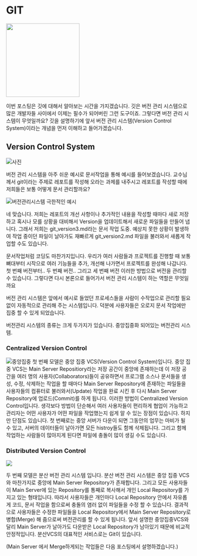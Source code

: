 # GIT
<img src = "https://search.pstatic.net/common/?src=http%3A%2F%2Fblogfiles.naver.net%2FMjAyMDA0MjlfMTU4%2FMDAxNTg4MTQwNzQyNDE2.e2zwiwuPoZ--dbUUDrsXQqD9pI7cB5-qK80vKbU7MU8g.q8iCRyfBJP4YCw8n2LiMZ0V2Qm9S9b-9RwQC3A1DkHIg.PNG.khu94%2F%25B1%25EA.png&type=sc960_832" width= "200px">

이번 포스팅은 깃에 대해서 알아보는 시간을 가지겠습니다. 깃은 버전 관리 시스템으로 많은 개발자들 사이에서 이제는 필수가 되어버린 그런 도구이죠. 그렇다면 버전 관리 시스템이 무엇일까요? 깃을 설명하기에 앞서 버전 관리 시스템(Version Control System)이라는 개념을 먼저 이해하고 들어가겠습니다.

## Version Control System
![사진](https://git-scm.com/book/en/v2/images/local.png)


버전 관리 시스템을 아주 쉬운 예시로 문서작업을 통해 예시를 들어보겠습니다. 교수님께서 git이라는 주제로 레포트를 작성해 오라는 과제를 내주시고 레포트를 작성할 때에 저희들은 보통 어떻게 문서 관리할까요?

![버전관리시스템 극한적인 예시](https://images.velog.io/images/dudgns3tp/post/7e89846e-669b-4cfd-a9b1-92c22015b6ff/image.png)

네 맞습니다. 저희는 레포트의 개선 사항이나 추가적인 내용을 작성할 때마다 새로 저장하고 혹시나 모를 상황을 대비해서 Version을 업데이트해서 새로운 파일들을 만들어 냅니다.
그래서 저희는 git_version3.md라는 문서 작업 도중. 예상치 못한 상황이 발생하여 작업 중이던 파일이 날아가도 재빠르게 git_version2.md 파일을 불러와서 새롭게 작업할 수도 있습니다.

문서작업처럼 코딩도 마찬가지입니다. 우리가 여러 사람들과 프로젝트를 진행할 때 보통 뼈대부터 시작으로 여러 기능들을 추가, 개선해 나가면서 프로젝트를 완성해 나갑니다. 첫 번째 버전부터.. 두 번째 버전.. 그리고 세 번째 버전 이러한 방법으로 버전을 관리할 수 있습니다. 그렇다면 다시 본론으로 들어가서 버전 관리 시스템이 하는 역할은 무엇일까요

버전 관리 시스템은 앞에서 예시로 들었던 프로세스들을 사람이 수작업으로 관리할 필요 없이 자동적으로 관리해 주는 시스템입니다. 덕분에 사용자들은 오로지 문서 작업에만 집중 할 수 있게 되었습니다.

버전관리 시스템의 종류는 크게 두가지가 있습니다. 중앙집중화 되어있는 버전관리 시스템.


### Centralized Version Control
![중앙집중](https://images.velog.io/images/dudgns3tp/post/0fc09dce-f72f-427b-8bb0-a49b4445f186/image.png)
첫 번째 모델은 중앙 집중 VCS(Version Control System)입니다.
중앙 집중 VCS는 Main Server Repositiory라는 저장 공간이 중앙에 존재하는데 이 저장 공간을 여러 명의 사용자(Collaborators)들이 공유하면서 프로그램 소스나 문서들을 생성, 수정, 삭제하는 작업을 할 때마다 Main Server Repository에 존재하는 파일들을 사용자들의 컴퓨터로 불러와서(Update) 작업을 완료 시킨 후 다시 Main Server Repository에 업로드(Commit)를 하게 됩니다. 이러한 방법이 Centralized Version Control입니다.
생각보다 방법이 단순해서 여러 사용자들이 편리하게 협업이 가능하고 관리자는 어떤 사용자가 어떤 파일을 작업했는지 쉽게 알 수 있는 장점이 있습니다. 하지만 단점도 있습니다. 첫 번째로는 중앙 서버가 다운이 되면 그동안의 업무는 마비가 될 수 있고, 서버의 데이터들이 날아가면 모든 histroy들도 함께 삭제됩니다. 그리고 함께 작업하는 사람들이 많아지게 된다면 파일에 충돌이 많이 생길 수도 있습니다. 


### Distributed Version Control

![](https://images.velog.io/images/dudgns3tp/post/aacd6e89-278c-421a-a709-3fc00fb1efcb/image.png)

두 번째 모델은 분산 버전 관리 시스템 입니다. 분산 버전 관리 시스템은 중앙 집중 VCS와 마찬가지로 중앙에 Main Server Repository가 존재합니다. 그리고 모든 사용자들이 Main Server에 있는 Repository를 통째로 복사해서 개인 Local Repository를 가지고 있는 형태입니다. 따라서 사용자들은 개인마다 Local Repository 안에서 자유롭게 코드, 문서 작업을 함으로써 충돌의 염러 없이 파일들을 수정 할 수 있습니다. 결과적으로 사용자들은 수정한 파일들을 Local Repository에서 Main Server Repository로 병합(Merge) 해 줌으로써 버전관리를 할 수 있게 됩니다.
앞서 설명한 중앙집중VCS와 달리 Main Server가 날아가도 다운받은 Local Repository가 남아있기 때문에 비교적 안정적입니다. 분산VCS의 대표적인 서비스로는 Git이 있습니다.

(Main Server 에서 Merge하게되는 작업들은 다음 포스팅에서 설명하겠습니다.)



